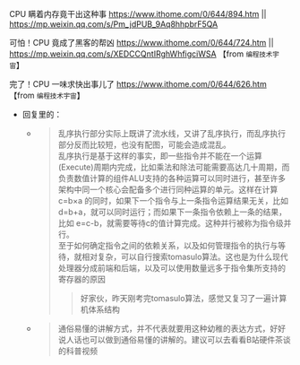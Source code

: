 
CPU 瞒着内存竟干出这种事 https://www.ithome.com/0/644/894.htm || https://mp.weixin.qq.com/s/Pm_jdPUB_9Aq8hhpbrF5QA

可怕！CPU 竟成了黑客的帮凶 https://www.ithome.com/0/644/724.htm || https://mp.weixin.qq.com/s/XEDCCQntIRghWhfigciWSA  【from `编程技术宇宙`】

完了！CPU 一味求快出事儿了 https://www.ithome.com/0/644/626.htm  【from `编程技术宇宙`】
- 回复里的：
  * > 乱序执行部分实际上既讲了流水线，又讲了乱序执行，而乱序执行部分反而比较短，也没有配图，可能会造成混乱。 <br> 乱序执行是基于这样的事实，即一些指令并不能在一个运算(Execute)周期内完成，比如乘法和除法可能需要高达几十周期，而负责数值计算的组件ALU支持的各种运算可以同时进行，甚至许多架构中同一个核心会配备多个进行同种运算的单元。这样在计算 c=b×a 的同时，如果下一个指令与上一条指令运算结果无关，比如 d=b+a，就可以同时运行；而如果下一条指令依赖上一条的结果，比如 e=c-b，就需要等待c的值计算完成。这种并行被称为指令级并行。 <br> 至于如何确定指令之间的依赖关系，以及如何管理指令的执行与等待，就相对复杂，可以自行搜索tomasulo算法。这也是为什么现代处理器分成前端和后端，以及可以使用数量远多于指令集所支持的寄存器的原因
    >> 好家伙，昨天刚考完tomasulo算法，感觉又复习了一遍计算机体系结构
  * > 通俗易懂的讲解方式，并不代表就要用这种幼稚的表达方式，好好说人话也可以做到通俗易懂的讲解的。建议可以去看看B站硬件茶谈的科普视频

